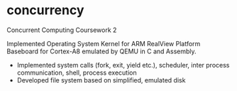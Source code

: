# concurrency
Concurrent Computing Coursework 2

Implemented Operating System Kernel for ARM RealView Platform Baseboard for Cortex-A8 emulated by QEMU in C and Assembly.

- Implemented system calls (fork, exit, yield etc.), scheduler, inter process communication, shell, process execution
- Developed file system based on simplified, emulated disk

